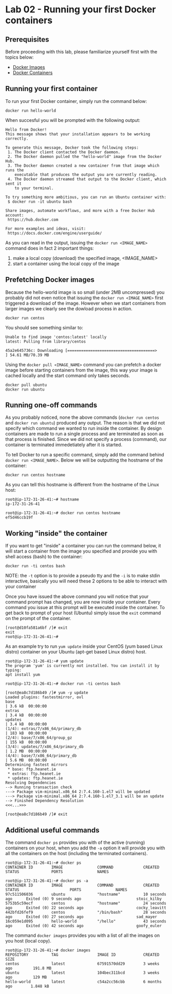 # Lab 02 - Running your first Docker containers

## Prerequisites 

Before proceeding with this lab, please familiarize yourself first with the topics below:

* [Docker Images](https://docs.docker.com/engine/reference/glossary/#/image)
* [Docker Containers](https://docs.docker.com/engine/reference/glossary/#/container)

## Running your first container 

To run your first Docker container, simply run the command below:

```
docker run hello-world
```

When succesful you will be prompted with the following output:

```
Hello from Docker!
This message shows that your installation appears to be working correctly.

To generate this message, Docker took the following steps:
 1. The Docker client contacted the Docker daemon.
 2. The Docker daemon pulled the "hello-world" image from the Docker Hub.
 3. The Docker daemon created a new container from that image which runs the
    executable that produces the output you are currently reading.
 4. The Docker daemon streamed that output to the Docker client, which sent it
    to your terminal.

To try something more ambitious, you can run an Ubuntu container with:
 $ docker run -it ubuntu bash

Share images, automate workflows, and more with a free Docker Hub account:
 https://hub.docker.com

For more examples and ideas, visit:
 https://docs.docker.com/engine/userguide/
```

As you can read in the output, issuing the `docker run <IMAGE_NAME>` command does in fact 2 important things:

1. make a local copy (download) the specified image, <IMAGE_NAME>
2. start a container using the local copy of the image

## Prefetching Docker images

Because the hello-world image is so small (under 2MB uncompressed) you probably did not even notice that issuing the `docker run <IMAGE_NAME>` first triggered a download of the image.  However when we start containers from larger images we clearly see the dowload process in action.

```
docker run centos
```

You should see something similar to:
```
Unable to find image 'centos:latest' locally
latest: Pulling from library/centos

45a2e645736c: Downloading [======================================>            ] 54.61 MB/70.39 MB
```

Using the `docker pull <IMAGE_NAME>` command you can prefetch a docker image before starting containers from the image, this way your image is cached locally and the start command only takes seconds.

```
docker pull ubuntu
docker run ubuntu
```

## Running one-off commands

As you probably noticed, none the above commands (`docker run centos` and `docker run ubuntu`) produced any output.  The reason is that we did not specify which command we wanted to run inside the container.  By design containers are made to run a single process and are terminated as soon as that process is finished.  Since we did not specify a process (command), our container is terminated immedetiately after it is started.

To tell Docker to run a specific command, simply add the command behind `docker run <IMAGE_NAME>`.  Below we will be outputting the hostname of the container:

```
docker run centos hostname 
```

As you can tell this hostname is different from the hostname of the Linux host:

```
root@ip-172-31-26-41:~# hostname
ip-172-31-26-41

root@ip-172-31-26-41:~# docker run centos hostname
ef5d46ccb19f
```

## Working "inside" the container

If you want to get "inside" a container you can run the command below, it will start a container from the image you specified and provide you with shell access (bash) to the container:

```
docker run -ti centos bash
```

NOTE: the `-t` option is to provide a pseudo tty and the `-i` is to make stdin interactive, basically you will need these 2 options to be able to interact with your container

Once you have issued the above command you will notice that your command prompt has changed, you are now inside your container.  Every command you issue at this prompt will be executed inside the container.  To get back to prompt of your host (Ubuntu) simply issue the `exit` command on the prompt of the container.

```
[root@d10fa581a6bf /]# exit
exit
root@ip-172-31-26-41:~#
```

As an example try to run `yum update` inside your CentOS (yum based Linux distro) container on your Ubuntu (apt-get based Linux distro) host.

```
root@ip-172-31-26-41:~# yum update
The program 'yum' is currently not installed. You can install it by typing:
apt install yum

root@ip-172-31-26-41:~# docker run -ti centos bash

[root@ea8c7d186b49 /]# yum -y update
Loaded plugins: fastestmirror, ovl
base                                                                                                                                                                                 | 3.6 kB  00:00:00
extras                                                                                                                                                                               | 3.4 kB  00:00:00
updates                                                                                                                                                                              | 3.4 kB  00:00:00
(1/4): extras/7/x86_64/primary_db                                                                                                                                                    | 183 kB  00:00:00
(2/4): base/7/x86_64/group_gz                                                                                                                                                        | 155 kB  00:00:00
(3/4): updates/7/x86_64/primary_db                                                                                                                                                   | 1.2 MB  00:00:00
(4/4): base/7/x86_64/primary_db                                                                                                                                                      | 5.6 MB  00:00:00
Determining fastest mirrors
 * base: ftp.heanet.ie
 * extras: ftp.heanet.ie
 * updates: ftp.heanet.ie
Resolving Dependencies
--> Running transaction check
---> Package vim-minimal.x86_64 2:7.4.160-1.el7 will be updated
---> Package vim-minimal.x86_64 2:7.4.160-1.el7_3.1 will be an update
--> Finished Dependency Resolution
<<<...>>>

[root@ea8c7d186b49 /]# exit
```

## Additional useful commands

The command `docker ps` provides you with of the active (running) containers on your host, when you add the `-a` option it will provide you with all the containers on the host (including the terminated containers).

```
root@ip-172-31-26-41:~# docker ps
CONTAINER ID        IMAGE               COMMAND             CREATED             STATUS              PORTS               NAMES

root@ip-172-31-26-41:~# docker ps -a
CONTAINER ID        IMAGE               COMMAND             CREATED             STATUS                      PORTS               NAMES
97c511506036        ubuntu              "hostname"          10 seconds ago      Exited (0) 9 seconds ago                        stoic_kilby
5753b5c59ecf        centos              "hostname"          24 seconds ago      Exited (0) 22 seconds ago                       cocky_leavitt
442bfd26fef9        centos              "/bin/bash"         28 seconds ago      Exited (0) 27 seconds ago                       sad_mayer
16c059e1d095        hello-world         "/hello"            43 seconds ago      Exited (0) 42 seconds ago                       goofy_euler
```

The command `docker images` provides you with a list of all the images on you host (local copy).

```
root@ip-172-31-26-41:~# docker images
REPOSITORY          TAG                 IMAGE ID            CREATED             SIZE
centos              latest              67591570dd29        3 weeks ago         191.8 MB
ubuntu              latest              104bec311bcd        3 weeks ago         129 MB
hello-world         latest              c54a2cc56cbb        6 months ago        1.848 kB
```

